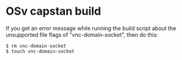 OSv capstan build
=================
If you get an error message while running the build script about the unsupported file flags of "vnc-domain-socket", then do this:

```
$ rm vnc-domain-socket
$ touch vnc-domain-socket
```




